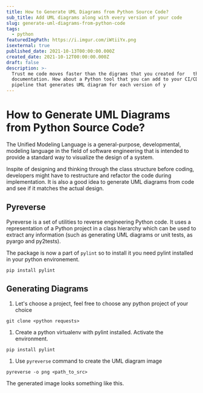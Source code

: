 ```yaml
---
title: How to Generate UML Diagrams from Python Source Code?
sub_title: Add UML diagrams along with every version of your code
slug: generate-uml-diagrams-from-python-code
tags:
  - python
featuredImgPath: https://i.imgur.com/iWtiiYx.png
isexternal: true
published_date: 2021-10-13T00:00:00.000Z
created_date: 2021-10-12T00:00:00.000Z
draft: false
description: >-
  Trust me code moves faster than the digrams that you created for   the
  documentation. How about a Python tool that you can add to your CI/CD  
  pipeline that generates UML diagram for each version of y
---
```


# How to Generate UML Diagrams from Python Source Code?

The Unified Modeling Language is a general-purpose, developmental, modeling language in the field of software engineering that is intended to provide a standard way to visualize the design of a system.

Inspite of designing and thinking through the class structure before coding, developers might have to restructure and refactor the code during implementation. It is also a good idea to generate UML diagrams from code and see if it matches the actual design.

## Pyreverse

Pyreverse is a set of utilities to reverse engineering Python code. It uses a representation of a Python project in a class hierarchy which can be used to extract any information (such as generating UML diagrams or unit tests, as pyargo and py2tests).

The package is now a part of `pylint` so to install it you need pylint installed in your python environement.

```
pip install pylint
```

## Generating Diagrams

1. Let's choose a project, feel free to choose any python project of your choice

```
git clone <python requests>
```

1. Create a python virtualenv with pylint installed. Activate the environment.

```
pip install pylint
```

1. Use `pyreverse` command to create the UML diagram image

```
pyreverse -o png <path_to_src>
```

The generated image looks something like this.

